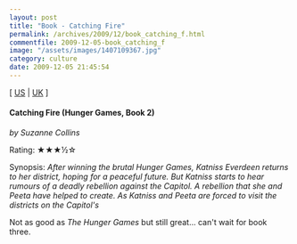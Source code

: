```yaml
---
layout: post
title: "Book - Catching Fire"
permalink: /archives/2009/12/book_catching_f.html
commentfile: 2009-12-05-book_catching_f
image: "/assets/images/1407109367.jpg"
category: culture
date: 2009-12-05 21:45:54
---
```


\[ [US](http://www.amazon.com/o/asin/1407109367) | [UK](http://www.amazon.co.uk/o/asin/1407109367) \]

#### Catching Fire (Hunger Games, Book 2)

<em>by Suzanne Collins</em>

Rating: ★★★½☆

<div class="book_synopsis" markdown="1">
Synopsis: <em> After winning the brutal Hunger Games, Katniss Everdeen returns to her district, hoping for a peaceful future. But Katniss starts to hear rumours of a deadly rebellion against the Capitol. A rebellion that she and Peeta have helped to create. As Katniss and Peeta are forced to visit the districts on the Capitol's </em>
</div>

Not as good as _The Hunger Games_ but still great... can't wait for book three.
